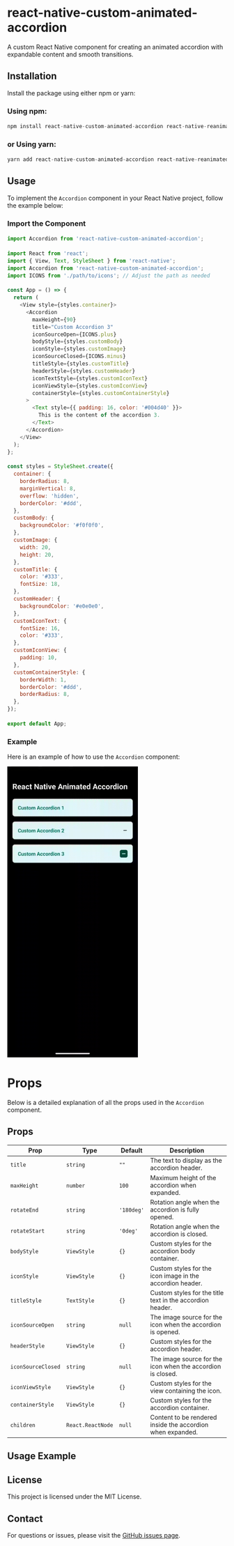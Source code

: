 # react-native-custom-animated-accordion

A custom React Native component for creating an animated accordion with expandable content and smooth transitions.

## Installation

Install the package using either npm or yarn:

### Using npm:
```javascript
npm install react-native-custom-animated-accordion react-native-reanimated
```

### or Using yarn:
```javascript
yarn add react-native-custom-animated-accordion react-native-reanimated
```

## Usage

To implement the `Accordion` component in your React Native project, follow the example below:

### Import the Component

```javascript
import Accordion from 'react-native-custom-animated-accordion';

import React from 'react';
import { View, Text, StyleSheet } from 'react-native';
import Accordion from 'react-native-custom-animated-accordion';
import ICONS from './path/to/icons'; // Adjust the path as needed

const App = () => {
  return (
    <View style={styles.container}>
      <Accordion
        maxHeight={90}
        title="Custom Accordion 3"
        iconSourceOpen={ICONS.plus}
        bodyStyle={styles.customBody}
        iconStyle={styles.customImage}
        iconSourceClosed={ICONS.minus}
        titleStyle={styles.customTitle}
        headerStyle={styles.customHeader}
        iconTextStyle={styles.customIconText}
        iconViewStyle={styles.customIconView}
        containerStyle={styles.customContainerStyle}
      >
        <Text style={{ padding: 16, color: '#004d40' }}>
          This is the content of the accordion 3.
        </Text>
      </Accordion>
    </View>
  );
};

const styles = StyleSheet.create({
  container: {
    borderRadius: 8,
    marginVertical: 8,
    overflow: 'hidden',
    borderColor: '#ddd',
  },
  customBody: {
    backgroundColor: '#f0f0f0',
  },
  customImage: {
    width: 20,
    height: 20,
  },
  customTitle: {
    color: '#333',
    fontSize: 18,
  },
  customHeader: {
    backgroundColor: '#e0e0e0',
  },
  customIconText: {
    fontSize: 16,
    color: '#333',
  },
  customIconView: {
    padding: 10,
  },
  customContainerStyle: {
    borderWidth: 1,
    borderColor: '#ddd',
    borderRadius: 8,
  },
});

export default App;

```

### Example

Here is an example of how to use the `Accordion` component:



 <img src="./src/assets/accord.gif" alt="Demo GIF" width="300" height="auto"/>

# Props

Below is a detailed explanation of all the props used in the `Accordion` component.

## Props

| Prop                | Type             | Default | Description                                         |
|---------------------|------------------|---------|-----------------------------------------------------|
| `title`              | `string`         | `""`    | The text to display as the accordion header.       |
| `maxHeight`         | `number`         | `100`   | Maximum height of the accordion when expanded.     |
| `rotateEnd`         | `string`         | `'180deg'` | Rotation angle when the accordion is fully opened. |
| `rotateStart`       | `string`         | `'0deg'` | Rotation angle when the accordion is closed.       |
| `bodyStyle`         | `ViewStyle`      | `{}`    | Custom styles for the accordion body container.    |
| `iconStyle`         | `ViewStyle`      | `{}`    | Custom styles for the icon image in the accordion header. |
| `titleStyle`        | `TextStyle`      | `{}`    | Custom styles for the title text in the accordion header. |
| `iconSourceOpen`    | `string`         | `null`  | The image source for the icon when the accordion is opened. |
| `headerStyle`       | `ViewStyle`      | `{}`    | Custom styles for the accordion header.           |
| `iconSourceClosed`  | `string`         | `null`  | The image source for the icon when the accordion is closed. |
| `iconViewStyle`     | `ViewStyle`      | `{}`    | Custom styles for the view containing the icon.    |
| `containerStyle`    | `ViewStyle`      | `{}`    | Custom styles for the accordion container.        |
| `children`          | `React.ReactNode` | `null` | Content to be rendered inside the accordion when expanded. |

## Usage Example


## License

This project is licensed under the MIT License.

## Contact

For questions or issues, please visit the [GitHub issues page](https://github.com/mehuljetani/react-native-custom-animated-accordion/issues).
